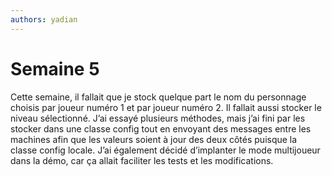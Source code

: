 ```yaml
---
authors: yadian
---
```


# Semaine 5

Cette semaine, il fallait que je stock quelque part le nom du personnage choisis par joueur numéro 1 et par joueur numéro 2. Il fallait aussi stocker le niveau sélectionné. J’ai essayé plusieurs méthodes, mais j’ai fini par les stocker dans une classe config tout en envoyant des messages entre les machines afin que les valeurs soient à jour des deux côtés puisque la classe config locale. J’ai également décidé d’implanter le mode multijoueur dans la démo, car ça allait faciliter les tests et les modifications.